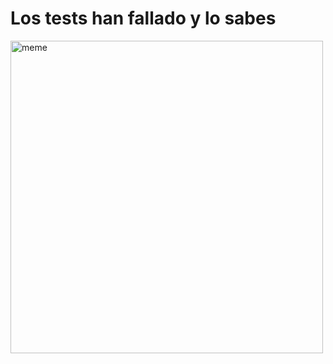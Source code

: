 <h1>Los tests han fallado y lo sabes</h1> <img src="https://i.redd.it/ybyqruhub2da1.jpg" alt="meme" width="500" height="500"></img>
